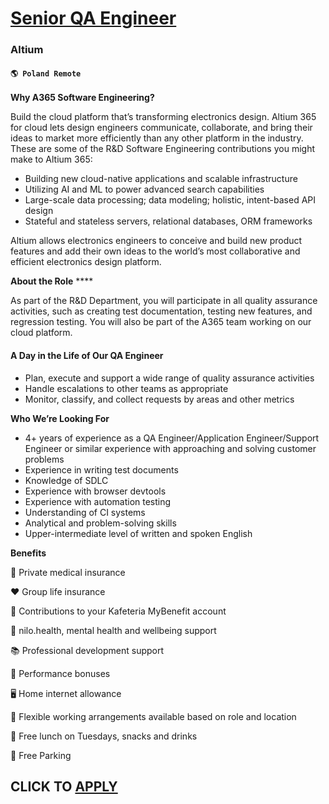 # [Senior QA Engineer](https://www.remotewlb.com/apply/senior-qa-engineer-122700)  
### Altium  
#### `🌎 Poland Remote`  

**Why A365 Software Engineering?**

Build the cloud platform that’s transforming electronics design. Altium 365 for cloud lets design engineers communicate, collaborate, and bring their ideas to market more efficiently than any other platform in the industry. These are some of the R&D Software Engineering contributions you might make to Altium 365:

  * Building new cloud-native applications and scalable infrastructure
  * Utilizing AI and ML to power advanced search capabilities
  * Large-scale data processing; data modeling; holistic, intent-based API design
  * Stateful and stateless servers, relational databases, ORM frameworks

Altium allows electronics engineers to conceive and build new product features and add their own ideas to the world’s most collaborative and efficient electronics design platform.

**About the Role** ****

As part of the R&D Department, you will participate in all quality assurance activities, such as creating test documentation, testing new features, and regression testing. You will also be part of the A365 team working on our cloud platform.  

#### **A Day in the Life of Our QA Engineer**

  * Plan, execute and support a wide range of quality assurance activities
  * Handle escalations to other teams as appropriate
  * Monitor, classify, and collect requests by areas and other metrics

**Who We’re Looking For**

  * 4+ years of experience as a QA Engineer/Application Engineer/Support Engineer or similar experience with approaching and solving customer problems
  * Experience in writing test documents
  * Knowledge of SDLC
  * Experience with browser devtools
  * Experience with automation testing
  * Understanding of CI systems
  * Analytical and problem-solving skills
  * Upper-intermediate level of written and spoken English

**Benefits**

🏥 Private medical insurance

❤️ Group life insurance

🏦 Contributions to your Kafeteria MyBenefit account

🧘 nilo.health, mental health and wellbeing support

📚 Professional development support

💸 Performance bonuses

🖥 Home internet allowance

🏡 Flexible working arrangements available based on role and location

🥪 Free lunch on Tuesdays, snacks and drinks

🚗 Free Parking

  
## CLICK TO [APPLY](https://www.remotewlb.com/apply/senior-qa-engineer-122700)

